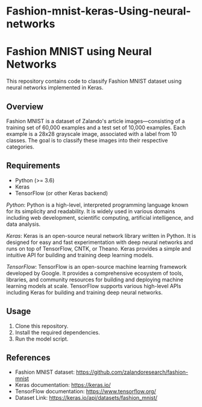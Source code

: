 # Fashion-mnist-keras-Using-neural-networks
# Fashion MNIST using Neural Networks

This repository contains code to classify Fashion MNIST dataset using neural networks implemented in Keras.

## Overview
Fashion MNIST is a dataset of Zalando's article images—consisting of a training set of 60,000 examples and a test set of 10,000 examples. Each example is a 28x28 grayscale image, associated with a label from 10 classes. The goal is to classify these images into their respective categories.

## Requirements
- Python (>= 3.6)
- Keras
- TensorFlow (or other Keras backend)

*Python*: Python is a high-level, interpreted programming language known for its simplicity and readability. It is widely used in various domains including web development, scientific computing, artificial intelligence, and data analysis.

*Keras*: Keras is an open-source neural network library written in Python. It is designed for easy and fast experimentation with deep neural networks and runs on top of TensorFlow, CNTK, or Theano. Keras provides a simple and intuitive API for building and training deep learning models.

*TensorFlow*: TensorFlow is an open-source machine learning framework developed by Google. It provides a comprehensive ecosystem of tools, libraries, and community resources for building and deploying machine learning models at scale. TensorFlow supports various high-level APIs including Keras for building and training deep neural networks.

## Usage
1. Clone this repository.
2. Install the required dependencies.
3. Run the model script.

## References
- Fashion MNIST dataset: https://github.com/zalandoresearch/fashion-mnist
- Keras documentation: https://keras.io/
- TensorFlow documentation: https://www.tensorflow.org/
- Dataset Link: https://keras.io/api/datasets/fashion_mnist/
